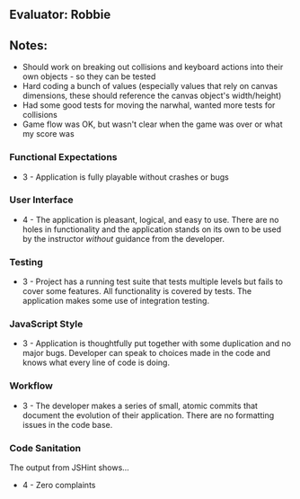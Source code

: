 ## Evaluator: Robbie

## Notes:

* Should work on breaking out collisions and keyboard actions into their own objects - so they can be tested
* Hard coding a bunch of values (especially values that rely on canvas dimensions, these should reference the canvas object's width/height)
* Had some good tests for moving the narwhal, wanted more tests for collisions
* Game flow was OK, but wasn't clear when the game was over or what my score was

### Functional Expectations

* 3 - Application is fully playable without crashes or bugs

### User Interface

* 4 - The application is pleasant, logical, and easy to use. There are no holes in functionality and the application stands on its own to be used by the instructor _without_ guidance from the developer.

### Testing

* 3 - Project has a running test suite that tests multiple levels but fails to cover some features. All functionality is covered by tests. The application makes some use of integration testing.

### JavaScript Style

* 3 - Application is thoughtfully put together with some duplication and no major bugs. Developer can speak to choices made in the code and knows what every line of code is doing.

### Workflow

* 3 - The developer makes a series of small, atomic commits that document the evolution of their application. There are no formatting issues in the code base.

### Code Sanitation

The output from JSHint shows…

* 4 - Zero complaints
